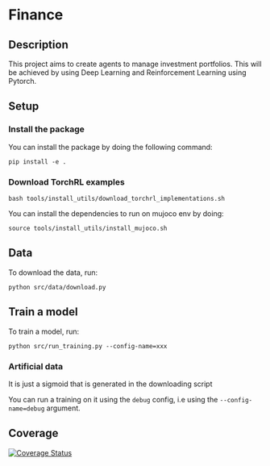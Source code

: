 # Finance

## Description

This project aims to create agents to manage investment portfolios.
This will be achieved by using Deep Learning and Reinforcement Learning using Pytorch.

## Setup

### Install the package

You can install the package by doing the following command:

```shell
pip install -e .
```

### Download TorchRL examples

```shell
bash tools/install_utils/download_torchrl_implementations.sh
```

You can install the dependencies to run on mujoco env by doing:

```shell
source tools/install_utils/install_mujoco.sh
```

## Data

To download the data, run:

```shell
python src/data/download.py
```

## Train a model

To train a model, run:

```shell
python src/run_training.py --config-name=xxx
```

### Artificial data

It is just a sigmoid that is generated in the downloading script

You can run a training on it using the `debug` config, i.e using the `--config-name=debug`
argument.

## Coverage

[![Coverage Status](https://gitlab.com/yannpourcenoux/Finance/badges/main/coverage.svg)](https://gitlab.com/yannpourcenoux/Finance/-/pipelines)
